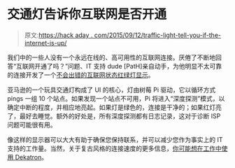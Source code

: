 # 交通灯告诉你互联网是否开通

> 原文:[https://hack aday . com/2015/09/12/traffic-light-tell-you-if-the-internet-is-up/](https://hackaday.com/2015/09/12/traffic-light-tells-you-if-the-internet-is-up/)

我们中的一些人没有一个永远在线的、高可用性的互联网连接。厌倦了不断地回答“互联网开通了吗？”问题、IT 支持 dude [PatH]亲自动手，为他明显不太可靠的连接开发了一个[不会出错的互联网状态红绿灯显示](http://whiskeytangohotel.com/internetup)。

亚马逊的一个玩具交通灯构成了 UI 的核心，灯由树莓 Pi 驱动，它以循环方式 pings 一组 10 个站点。如果发现一个站点不可用，Pi 将进入“深度探测”模式，以确定中断的程度，并相应地亮起。如果灯是绿色的，连接是干净的；如果红灯亮了，最好去睡觉。额外的好处是，所有深度探测都有日志记录，这对于诊断 ISP 问题可能很有用。

像这样的显示器可以大大有助于确保您保持联系，并可以减少您作为事实上的 IT 支持的工作量。当然，关于复古风格的连接速度的更多信息，[你可能想在工作中使用 Dekatron](http://hackaday.com/2015/07/30/an-internet-speedometer-with-a-dekatron/)。